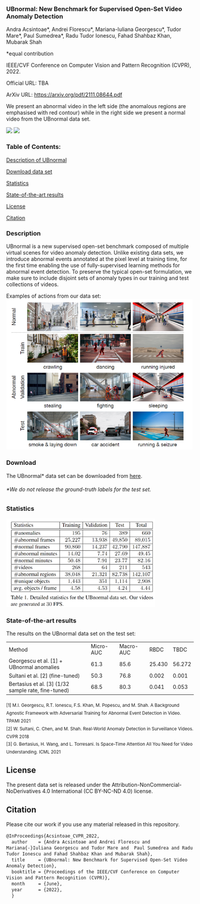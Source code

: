 ### UBnormal: New Benchmark for Supervised Open-Set Video Anomaly Detection
Andra Acsintoae*, Andrei Florescu*, Mariana-Iuliana Georgescu*, Tudor Mare*, Paul Sumedrea*, Radu Tudor Ionescu, Fahad Shahbaz Khan, Mubarak Shah

*equal contribution

IEEE/CVF Conference on Computer Vision and Pattern Recognition (CVPR), 2022.

Official URL: TBA

ArXiv URL: https://arxiv.org/pdf/2111.08644.pdf


We present an abnormal video in the left side (the anomalous regions are emphasised with red contour) while in the right side we present a normal video from the UBnormal data set.

![](./imgs/abnormal_scene_29_scenario_3.gif)
![](./imgs/normal_scene_16_scenario_2.gif)


### Table of Contents:

  [Description of UBnormal](#description) 
  
  [Download data set](#download)
  
  [Statistics](#statistics)
  
  [State-of-the-art results](#State-of-the-art-results)
  
  [License](#license)
  
  [Citation](#citation) 
 

### Description
UBnormal is a new supervised open-set benchmark composed of multiple virtual scenes for video anomaly detection. 
Unlike existing data sets, we introduce abnormal events annotated at the pixel level at training time,
for the first time enabling the use of fully-supervised learning methods for abnormal event detection. 
To preserve the typical open-set formulation, we make sure to include disjoint sets of anomaly types in our training
and test collections of videos.

Examples of actions from our data set:    
<img src="https://raw.githubusercontent.com/lilygeorgescu/UBnormal/main/imgs/ubnormal_examples.png" width="500">

### Download
The UBnormal* data set can be downloaded from [here](https://drive.google.com/file/d/1Q-CiKN0jGkxcpLWszY0E2CMBFHc5Ns_w/view?usp=sharing).

###### *We do not release the ground-truth labels for the test set.

### Statistics 
<img src="https://raw.githubusercontent.com/lilygeorgescu/UBnormal/main/imgs/statistics.png" width="400">

### State-of-the-art results
The results on the UBnormal data set on the test set:
<table>
<tr>
    <td>Method</td> 
    <td>Micro-AUC</td>
    <td>Macro-AUC</td>
    <td>RBDC</td>
    <td>TBDC</td>
</tr>
  
<tr>
    <td>Georgescu et al. [1] + UBnormal anomalies</td> 
    <td>61.3</td>
    <td>85.6</td>
    <td>25.430</td>
    <td>56.272</td>
</tr>

<tr>
    <td>Sultani et al. [2] (fine-tuned)</td> 
    <td>50.3</td>
    <td>76.8</td>
    <td>0.002</td>
    <td>0.001</td>
</tr>

<tr>
    <td>Bertasius et al. [3] (1/32 sample rate, fine-tuned)</td> 
    <td>68.5</td>
    <td>80.3</td>
    <td>0.041</td>
    <td>0.053</td>
</tr>

</table>

<div>
<sub>
[1] M.I. Georgescu, R.T. Ionescu, F.S. Khan, M. Popescu, and M. Shah. A Background Agnostic Framework with Adversarial Training for Abnormal Event Detection in Video. TPAMI 2021
</sub>
</div>
<div>
<sub>
[2] W. Sultani, C. Chen, and M. Shah. Real-World Anomaly Detection in Surveillance Videos. CVPR 2018
</sub>
</div>
<div>
<sub>
[3] G. Bertasius, H. Wang, and L. Torresani. Is Space-Time Attention All You Need for Video Understanding. ICML 2021
</sub>
</div>

## License
The present data set is released under the 
Attribution-NonCommercial-NoDerivatives 4.0 International (CC BY-NC-ND 4.0) license.

## Citation 
Please cite our work if you use any material released in this repository.
```
@InProceedings{Acsintoae_CVPR_2022,
  author    = {Andra Acsintoae and Andrei Florescu and Mariana{-}Iuliana Georgescu and Tudor Mare and  Paul Sumedrea and Radu Tudor Ionescu and Fahad Shahbaz Khan and Mubarak Shah},
  title     = {UBnormal: New Benchmark for Supervised Open-Set Video Anomaly Detection},
  booktitle = {Proceedings of the IEEE/CVF Conference on Computer Vision and Pattern Recognition (CVPR)},
  month     = {June},
  year      = {2022},
  }
``` 
